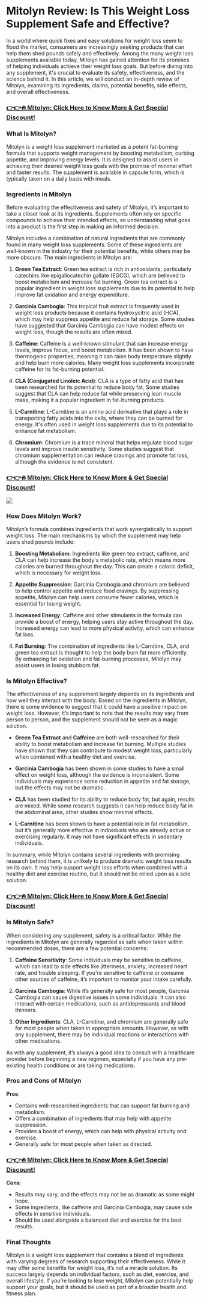 # Mitolyn Review: Is This Weight Loss Supplement Safe and Effective?

In a world where quick fixes and easy solutions for weight loss seem to flood the market, consumers are increasingly seeking products that can help them shed pounds safely and effectively. Among the many weight loss supplements available today, Mitolyn has gained attention for its promises of helping individuals achieve their weight loss goals. But before diving into any supplement, it's crucial to evaluate its safety, effectiveness, and the science behind it. In this article, we will conduct an in-depth review of Mitolyn, examining its ingredients, claims, potential benefits, side effects, and overall effectiveness.

### [👉👉🔥 Mitolyn: Click Here to Know More & Get Special Discount!](https://docs.google.com/document/d/1VqX9Ge-otySMmWi9oCUoisQX7oQuPO3I2AesFnql7fA/edit?usp=sharing)

### What Is Mitolyn?

Mitolyn is a weight loss supplement marketed as a potent fat-burning formula that supports weight management by boosting metabolism, curbing appetite, and improving energy levels. It is designed to assist users in achieving their desired weight loss goals with the promise of minimal effort and faster results. The supplement is available in capsule form, which is typically taken on a daily basis with meals.

### Ingredients in Mitolyn

Before evaluating the effectiveness and safety of Mitolyn, it’s important to take a closer look at its ingredients. Supplements often rely on specific compounds to achieve their intended effects, so understanding what goes into a product is the first step in making an informed decision.

Mitolyn includes a combination of natural ingredients that are commonly found in many weight loss supplements. Some of these ingredients are well-known in the industry for their potential benefits, while others may be more obscure. The main ingredients in Mitolyn are:

1.  **Green Tea Extract**: Green tea extract is rich in antioxidants, particularly catechins like epigallocatechin gallate (EGCG), which are believed to boost metabolism and increase fat burning. Green tea extract is a popular ingredient in weight loss supplements due to its potential to help improve fat oxidation and energy expenditure.
    
2.  **Garcinia Cambogia**: This tropical fruit extract is frequently used in weight loss products because it contains hydroxycitric acid (HCA), which may help suppress appetite and reduce fat storage. Some studies have suggested that Garcinia Cambogia can have modest effects on weight loss, though the results are often mixed.
    
3.  **Caffeine**: Caffeine is a well-known stimulant that can increase energy levels, improve focus, and boost metabolism. It has been shown to have thermogenic properties, meaning it can raise body temperature slightly and help burn more calories. Many weight loss supplements incorporate caffeine for its fat-burning potential.
    
4.  **CLA (Conjugated Linoleic Acid)**: CLA is a type of fatty acid that has been researched for its potential to reduce body fat. Some studies suggest that CLA can help reduce fat while preserving lean muscle mass, making it a popular ingredient in fat-burning products.
    
5.  **L-Carnitine**: L-Carnitine is an amino acid derivative that plays a role in transporting fatty acids into the cells, where they can be burned for energy. It's often used in weight loss supplements due to its potential to enhance fat metabolism.
    
6.  **Chromium**: Chromium is a trace mineral that helps regulate blood sugar levels and improve insulin sensitivity. Some studies suggest that chromium supplementation can reduce cravings and promote fat loss, although the evidence is not consistent.
 
### [👉👉🔥 Mitolyn: Click Here to Know More & Get Special Discount!](https://docs.google.com/document/d/1VqX9Ge-otySMmWi9oCUoisQX7oQuPO3I2AesFnql7fA/edit?usp=sharing)

[![](https://i.imgur.com/iAqWQW8.png)](https://docs.google.com/document/d/1VqX9Ge-otySMmWi9oCUoisQX7oQuPO3I2AesFnql7fA/edit?usp=sharing)

### How Does Mitolyn Work?

Mitolyn’s formula combines ingredients that work synergistically to support weight loss. The main mechanisms by which the supplement may help users shed pounds include:

1.  **Boosting Metabolism**: Ingredients like green tea extract, caffeine, and CLA can help increase the body's metabolic rate, which means more calories are burned throughout the day. This can create a caloric deficit, which is necessary for weight loss.
    
2.  **Appetite Suppression**: Garcinia Cambogia and chromium are believed to help control appetite and reduce food cravings. By suppressing appetite, Mitolyn can help users consume fewer calories, which is essential for losing weight.
    
3.  **Increased Energy**: Caffeine and other stimulants in the formula can provide a boost of energy, helping users stay active throughout the day. Increased energy can lead to more physical activity, which can enhance fat loss.
    
4.  **Fat Burning**: The combination of ingredients like L-Carnitine, CLA, and green tea extract is thought to help the body burn fat more efficiently. By enhancing fat oxidation and fat-burning processes, Mitolyn may assist users in losing stubborn fat.
    

### Is Mitolyn Effective?

The effectiveness of any supplement largely depends on its ingredients and how well they interact with the body. Based on the ingredients in Mitolyn, there is some evidence to suggest that it could have a positive impact on weight loss. However, it’s important to note that the results may vary from person to person, and the supplement should not be seen as a magic solution.

*   **Green Tea Extract** and **Caffeine** are both well-researched for their ability to boost metabolism and increase fat burning. Multiple studies have shown that they can contribute to modest weight loss, particularly when combined with a healthy diet and exercise.
    
*   **Garcinia Cambogia** has been shown in some studies to have a small effect on weight loss, although the evidence is inconsistent. Some individuals may experience some reduction in appetite and fat storage, but the effects may not be dramatic.
    
*   **CLA** has been studied for its ability to reduce body fat, but again, results are mixed. While some research suggests it can help reduce body fat in the abdominal area, other studies show minimal effects.
    
*   **L-Carnitine** has been shown to have a potential role in fat metabolism, but it’s generally more effective in individuals who are already active or exercising regularly. It may not have significant effects in sedentary individuals.
    

In summary, while Mitolyn contains several ingredients with promising research behind them, it is unlikely to produce dramatic weight loss results on its own. It may help support weight loss efforts when combined with a healthy diet and exercise routine, but it should not be relied upon as a sole solution.


### [👉👉🔥 Mitolyn: Click Here to Know More & Get Special Discount!](https://docs.google.com/document/d/1VqX9Ge-otySMmWi9oCUoisQX7oQuPO3I2AesFnql7fA/edit?usp=sharing)


### Is Mitolyn Safe?

When considering any supplement, safety is a critical factor. While the ingredients in Mitolyn are generally regarded as safe when taken within recommended doses, there are a few potential concerns:

1.  **Caffeine Sensitivity**: Some individuals may be sensitive to caffeine, which can lead to side effects like jitteriness, anxiety, increased heart rate, and trouble sleeping. If you're sensitive to caffeine or consume other sources of caffeine, it’s important to monitor your intake carefully.
    
2.  **Garcinia Cambogia**: While it’s generally safe for most people, Garcinia Cambogia can cause digestive issues in some individuals. It can also interact with certain medications, such as antidepressants and blood thinners.
    
3.  **Other Ingredients**: CLA, L-Carnitine, and chromium are generally safe for most people when taken in appropriate amounts. However, as with any supplement, there may be individual reactions or interactions with other medications.
    

As with any supplement, it’s always a good idea to consult with a healthcare provider before beginning a new regimen, especially if you have any pre-existing health conditions or are taking medications.

### Pros and Cons of Mitolyn

**Pros**:

*   Contains well-researched ingredients that can support fat burning and metabolism.
*   Offers a combination of ingredients that may help with appetite suppression.
*   Provides a boost of energy, which can help with physical activity and exercise.
*   Generally safe for most people when taken as directed.


### [👉👉🔥 Mitolyn: Click Here to Know More & Get Special Discount!](https://docs.google.com/document/d/1VqX9Ge-otySMmWi9oCUoisQX7oQuPO3I2AesFnql7fA/edit?usp=sharing)


**Cons**:

*   Results may vary, and the effects may not be as dramatic as some might hope.
*   Some ingredients, like caffeine and Garcinia Cambogia, may cause side effects in sensitive individuals.
*   Should be used alongside a balanced diet and exercise for the best results.

### Final Thoughts

Mitolyn is a weight loss supplement that contains a blend of ingredients with varying degrees of research supporting their effectiveness. While it may offer some benefits for weight loss, it’s not a miracle solution. Its success largely depends on individual factors, such as diet, exercise, and overall lifestyle. If you’re looking to lose weight, Mitolyn can potentially help support your goals, but it should be used as part of a broader health and fitness plan.
